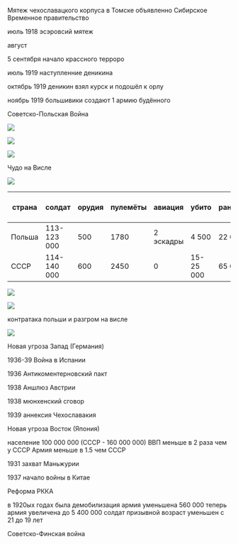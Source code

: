 




Мятеж чехославацкого корпуса в Томске объявленно Сибирское Временное правительство

июль 1918 эсэровсий мятеж

август 


5 сентября начало крассного терроро




июль 1919 наступленние деникина

октябрь 1919 деникин взял курск и подошёл к орлу

ноябрь 1919 большивики создают 1 армию будённого


Советско-Польская Война




![](https://upload.wikimedia.org/wikipedia/commons/5/57/PBW_March_1919.svg)

![](https://upload.wikimedia.org/wikipedia/commons/d/d4/PBW_December_1919.png)


![](https://upload.wikimedia.org/wikipedia/commons/8/85/PBW_June_1920.png)



Чудо на Висле


![](https://upload.wikimedia.org/wikipedia/commons/2/25/PBW_August_1920.png)

| страна | солдат            | орудия | пулемёты | авиация   | убито     | раннено | пропало без вести | пленнено |
|--------|-------------------|--------|----------|-----------|-----------|---------|-------------------|----------|
| Польша | 113-123 000       | 500    | 1780     | 2 эскадры | 4 500     | 22 000  | 10 000            | 0        |
| СССР   | 114-140 000       | 600    | 2450     | 0         | 15-25 000                               | 65 000   |


![](https://upload.wikimedia.org/wikipedia/commons/b/b5/Battle_of_Warsaw_-_Phase_1_-_en.svg)

![](https://upload.wikimedia.org/wikipedia/commons/9/9c/Battle_of_Warsaw_-_Phase_2.png)



контратака польши и разгром на висле



![](https://upload.wikimedia.org/wikipedia/commons/f/f0/Rzeczpospolita_1937.svg)


Новая угроза Запад (Германия)

1936-39 Война в Испании

1936 Антикоментерновский пакт

1938 Аншлюз Австрии

1938 мюнхенский сговор

1939 аннексия Чехославакия







Новая угроза Восток (Япония)

население 100 000 000 (СССР - 160 000 000)
ВВП меньше в 2 раза чем у СССР
Армия меньше в 1.5 чем СССР

1931 захват Маньжурии

1937 начало войны в Китае






Реформа РККА

в 1920ых годах была демобилизация армия уменьшена 560 000
теперь армия увеличена до 5 400 000 солдат призывной возраст уменьшен с 21 до 19 лет











Советско-Финская война





















